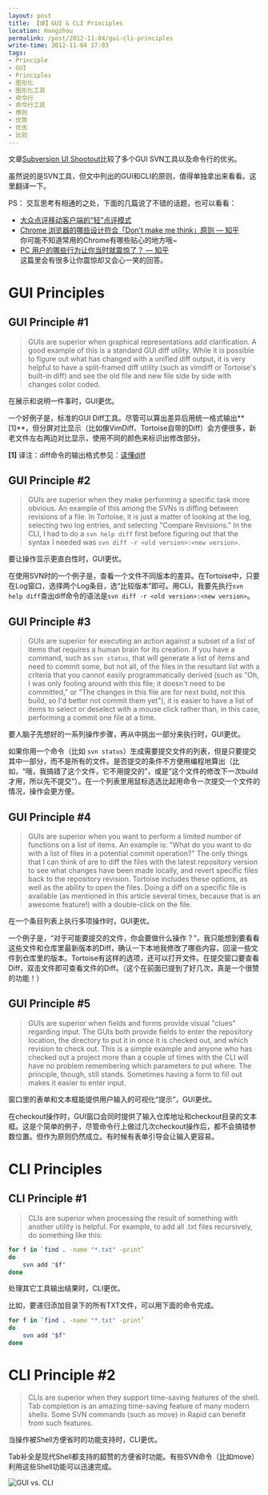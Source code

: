 ```yaml
---
layout: post
title: 【译】GUI & CLI Principles
location: Hangzhou
permalink: /post/2012-11-04/gui-cli-principles
write-time: 2012-11-04 17:03
tags:
- Principle
- GUI
- Principles
- 图形化
- 图形化工具
- 命令行
- 命令行工具
- 原则
- 优势
- 优劣
- 比较
---
```


文章[Subversion UI Shootout](http://onlamp.com/pub/a/onlamp/2005/03/10/svn_uis.html "Subversion UI Shootout")比较了多个GUI SVN工具以及命令行的优劣。

虽然说的是SVN工具，但文中列出的GUI和CLI的原则，值得单独拿出来看看。这里翻译一下。

PS： 交互思考有相通的之处，下面的几篇说了不错的话题，也可以看看：   

* [大众点评移动客户端的“轻”点评模式](http://ifredric.me/post/2012-10-31/dianping_test_2 "大众点评移动客户端的“轻”点评模式")
* [Chrome 浏览器的哪些设计符合「Don't make me think」原则 — 知乎](http://www.zhihu.com/question/20564451 "Chrome 浏览器的哪些设计符合「Don't make me think」原则")  
你可能不知道常用的Chrome有哪些贴心的地方哦~
* [PC 用户的哪些行为让你当时就震惊了？ — 知乎](http://www.zhihu.com/question/20100408 "PC 用户的哪些行为让你当时就震惊了？")  
这篇里会有很多让你震惊却又会心一笑的回答。


# GUI Principles

## GUI Principle #1

>GUIs are superior when graphical representations add clarification. A good example of this is a standard GUI diff utility. While it is possible to figure out what has changed with a unified diff output, it is very helpful to have a split-framed diff utility (such as vimdiff or Tortoise's built-in diff) and see the old file and new file side by side with changes color coded.

在展示和说明一件事时，GUI更优。

一个好例子是，标准的GUI Diff工具。尽管可以算出差异后用统一格式输出**[1]**，但分屏对比显示（比如像VimDiff、Tortoise自带的Diff）会方便很多，新老文件左右两边对比显示，使用不同的颜色来标识出修改部分。

**[1]** 译注：diff命令的输出格式参见：[读懂diff](http://www.ruanyifeng.com/blog/2012/08/how_to_read_diff.html "读懂diff")

## GUI Principle #2

>GUIs are superior when they make performing a specific task more obvious. An example of this among the SVNs is diffing between revisions of a file. In Tortoise, it is just a matter of looking at the log, selecting two log entries, and selecting "Compare Revisions." In the CLI, I had to do a `svn help diff` first before figuring out that the syntax I needed was `svn diff -r <old version>:<new version>`.

要让操作显示更直白性时，GUI更优。

在使用SVN时的一个例子是，查看一个文件不同版本的差异。在Tortoise中，只要在Log窗口，选择两个Log条目，选“比较版本”即可。用CLI，我要先执行`svn help diff`查出diff命令的语法是`svn diff -r <old version>:<new version>`。

## GUI Principle #3

>GUIs are superior for executing an action against a subset of a list of items that requires a human brain for its creation. If you have a command, such as `svn status`, that will generate a list of items and need to commit some, but not all, of the files in the resultant list with a criteria that you cannot easily programmatically derived (such as "Oh, I was only fooling around with this file; it doesn't need to be committed," or "The changes in this file are for next build, not this build, so I'd better not commit them yet"), it is easier to have a list of items to select or deselect with a mouse click rather than, in this case, performing a commit one file at a time.

要人脑子先想好的一系列操作步骤，再从中挑出一部分来执行时，GUI更优。

如果你用一个命令（比如 `svn status`）生成需要提交文件的列表，但是只要提交其中一部分，而不是所有的文件。是否提交的条件不方便用编程地算出（比如，“哦，我搞错了这个文件，它不用提交的”，或是“这个文件的修改下一次build才用，所以先不提交”）。在一个列表里用鼠标选选比起用命令一次提交一个文件的情况，操作会更方便。

## GUI Principle #4

>GUIs are superior when you want to perform a limited number of functions on a list of items. An example is: "What do you want to do with a list of files in a potential commit operation?" The only things that I can think of are to diff the files with the latest repository version to see what changes have been made locally, and revert specific files back to the repository revision. Tortoise includes these options, as well as the ability to open the files. Doing a diff on a specific file is available (as mentioned in this article several times, because that is an awesome feature!) with a double-click on the file.

在一个条目列表上执行多项操作时，GUI更优。

一个例子是，“对于可能要提交的文件，你会要做什么操作？”，我只能想到要看看这些文件和仓库里最新版本的Diff，确认一下本地我修改了哪些内容，回滚一些文件到仓库里的版本。Tortoise有这样的选项，还可以打开文件。在提交窗口要查看Diff，双击文件即可查看文件的Diff。（这个在前面已提到了好几次，真是一个很赞的功能！）

## GUI Principle #5

>GUIs are superior when fields and forms provide visual "clues" regarding input. The GUIs both provide fields to enter the repository location, the directory to put it in once it is checked out, and which revision to check out. This is a simple example and anyone who has checked out a project more than a couple of times with the CLI will have no problem remembering which parameters to put where. The principle, though, still stands. Sometimes having a form to fill out makes it easier to enter input.

窗口里的表单和文本框能提供用户输入的可视化“提示”，GUI更优。

在checkout操作时，GUI窗口会同时提供了输入仓库地址和checkout目录的文本框。这是个简单的例子，尽管命令行上做过几次checkout操作后，都不会搞错参数位置。但作为原则仍然成立。有时候有表单引导会让输入更容易。

# CLI Principles

## CLI Principle #1

>CLIs are superior when processing the result of something with another utility is helpful. For example, to add all .txt files recursively, do something like this:

```bash
for f in `find . -name "*.txt" -print`
do
    svn add "$f"
done
```

处理其它工具输出结果时，CLI更优。

比如，要递归添加目录下的所有TXT文件，可以用下面的命令完成。

```bash
for f in `find . -name "*.txt" -print`
do
    svn add "$f"
done
```

# CLI Principle #2

>CLIs are superior when they support time-saving features of the shell. Tab completion is an amazing time-saving feature of many modern shells. Some SVN commands (such as move) in Rapid can benefit from such features.

当操作被Shell方便省时的功能支持时，CLI更优。

Tab补全是现代Shell都支持的超赞的方便省时功能。有些SVN命令（比如move）利用这些Shell功能可以迅速完成。

![GUI vs. CLI](http://m3.img.libdd.com/farm5/2012/1104/21/F46810A0A7B9BE874F193204F3FE1C2E1BB14E29A271B_400_123.JPEG "GUI vs. CLI")